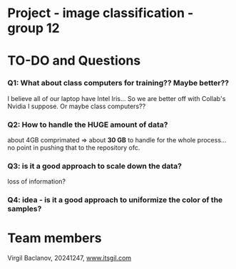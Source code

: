 # Project - image classification - group 12

# TO-DO and Questions

### Q1: What about class computers for training?? Maybe better??
I believe all of our laptop have Intel Iris... So we are better off with Collab's Nvidia I suppose. Or maybe class computers??

### Q2: How to handle the HUGE amount of data?
about 4GB comprimated => about **30 GB** to handle for the whole process... no point in pushing that to the repository ofc.

### Q3: is it a good approach to scale down the data?
loss of information?

### Q4: idea - is it a good approach to uniformize the color of the samples?

# Team members

Virgil Baclanov, 20241247, www.itsgil.com